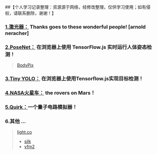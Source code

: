 <br>
##【个人学习记录整理：资源源于网络，经修改整理，仅供学习使用；如有侵权，请联系删除，谢谢！】

### [1.激光器：](https://qumoptly.github.io/laser/) Thanks goes to these wonderful people! [arnold neracher]
### [2.PoseNet：](https://qumoptly.github.io/posenet/) 在浏览器上使用 TensorFlow.js 实时运行人体姿态检测！ 

>[BodyPix](https://qumoptly.github.io/body-pix/) 

### [3.Tiny YOLO：](https://qumoptly.github.io/tfjs-yolo-tiny/) 在浏览器上使用Tensorflow.js实现目标检测！ 
### [4.NASA火星车：](https://github.com/nasa-jpl/open-source-rover) the rovers on Mars！ 
### [5.Quirk：](https://qumoptly.github.io/quirk/)一个量子电路模拟器！
### 6.其他 ... 

>[light.co](https://qumoptly.github.io/light.co/)
>* [silk](https://qumoptly.github.io/silk/)
>* [vfm2](https://qumoptly.github.io/vfm2)